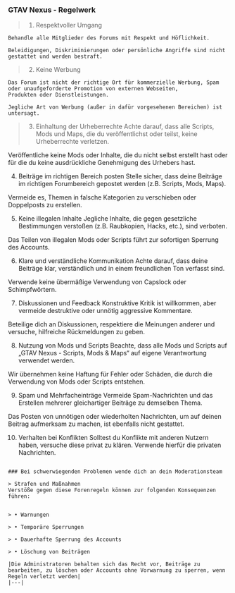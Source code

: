 ### GTAV Nexus - Regelwerk


> 1. Respektvoller Umgang
```yarn
Behandle alle Mitglieder des Forums mit Respekt und Höflichkeit.

Beleidigungen, Diskriminierungen oder persönliche Angriffe sind nicht gestattet und werden bestraft.
```


> 2. Keine Werbung
```yarn
Das Forum ist nicht der richtige Ort für kommerzielle Werbung, Spam oder unaufgeforderte Promotion von externen Webseiten,
Produkten oder Dienstleistungen.

Jegliche Art von Werbung (außer in dafür vorgesehenen Bereichen) ist untersagt.
```

> 3. Einhaltung der Urheberrechte
Achte darauf, dass alle Scripts, Mods und Maps, die du veröffentlichst oder teilst, keine Urheberrechte verletzen.

Veröffentliche keine Mods oder Inhalte, die du nicht selbst erstellt hast oder für die du keine ausdrückliche Genehmigung
des Urhebers hast.

4. Beiträge im richtigen Bereich posten
Stelle sicher, dass deine Beiträge im richtigen Forumbereich gepostet werden (z.B. Scripts, Mods, Maps).

Vermeide es, Themen in falsche Kategorien zu verschieben oder Doppelposts zu erstellen.

5. Keine illegalen Inhalte
Jegliche Inhalte, die gegen gesetzliche Bestimmungen verstoßen (z.B. Raubkopien, Hacks, etc.), sind verboten.

Das Teilen von illegalen Mods oder Scripts führt zur sofortigen Sperrung des Accounts.

6. Klare und verständliche Kommunikation
Achte darauf, dass deine Beiträge klar, verständlich und in einem freundlichen Ton verfasst sind.

Verwende keine übermäßige Verwendung von Capslock oder Schimpfwörtern.

7. Diskussionen und Feedback
Konstruktive Kritik ist willkommen, aber vermeide destruktive oder unnötig aggressive Kommentare.

Beteilige dich an Diskussionen, respektiere die Meinungen anderer und versuche, hilfreiche Rückmeldungen zu geben.

8. Nutzung von Mods und Scripts
Beachte, dass alle Mods und Scripts auf „GTAV Nexus - Scripts, Mods & Maps“ auf eigene Verantwortung verwendet werden.

Wir übernehmen keine Haftung für Fehler oder Schäden, die durch die Verwendung von Mods oder Scripts entstehen.

9. Spam und Mehrfacheinträge
Vermeide Spam-Nachrichten und das Erstellen mehrerer gleichartiger Beiträge zu demselben Thema.

Das Posten von unnötigen oder wiederholten Nachrichten, um auf deinen Beitrag aufmerksam zu machen,
ist ebenfalls nicht gestattet.

10. Verhalten bei Konflikten
Solltest du Konflikte mit anderen Nutzern haben, versuche diese privat zu klären.
Verwende hierfür die privaten Nachrichten.
```

### Bei schwerwiegenden Problemen wende dich an dein Moderationsteam

> Strafen und Maßnahmen
Verstöße gegen diese Forenregeln können zur folgenden Konsequenzen führen:


> • Warnungen

> • Temporäre Sperrungen

> • Dauerhafte Sperrung des Accounts

> • Löschung von Beiträgen

|Die Administratoren behalten sich das Recht vor, Beiträge zu bearbeiten, zu löschen oder Accounts ohne Vorwarnung zu sperren, wenn Regeln verletzt werden|
|---|
